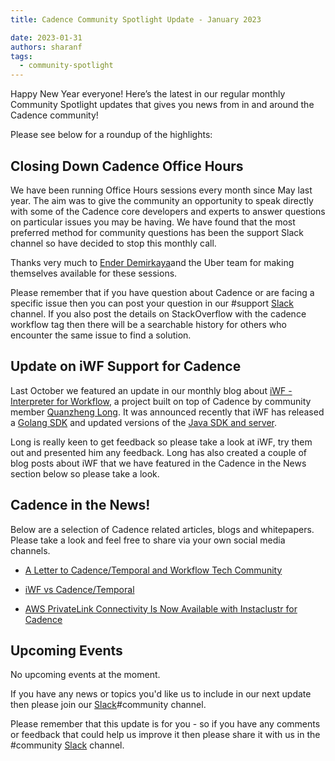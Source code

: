 ```yaml
---
title: Cadence Community Spotlight Update - January 2023

date: 2023-01-31
authors: sharanf
tags:
  - community-spotlight
---
```

Happy New Year everyone! Here’s the latest in our regular monthly Community Spotlight updates that gives you news from in and around the Cadence community!

Please see below for a roundup of the highlights:

## Closing Down Cadence Office Hours ##
We have been running Office Hours sessions every month since May last year. The aim was to give the community an opportunity to speak directly with some of the Cadence core developers and experts to answer questions on particular issues you may be having. We have found that the most preferred method for community questions has been the support Slack channel so have decided to stop this monthly call.

Thanks very much to [Ender Demirkaya](https://www.linkedin.com/in/enderdemirkaya/)and the Uber team for making themselves available for these sessions.

Please remember that if you have question about Cadence or are facing a specific issue then  you can post your question in our #support [Slack](http://t.uber.com/cadence-slack) channel. If you also post the details on StackOverflow with the cadence workflow tag then there will be a searchable history for others who encounter the same issue to find a solution.

## Update on iWF Support for Cadence ##
Last October we featured an update in our monthly blog about [iWF - Interpreter for Workflow](https://github.com/indeedeng/iwf), a project built on top of Cadence by community member [Quanzheng Long](https://www.linkedin.com/in/prclqz/). It was announced recently that iWF has released a [Golang SDK](https://github.com/iworkflowio/iwf-golang-sdk) and updated  versions of the [Java SDK and server](https://github.com/indeedeng/iwf).

Long is really keen to get feedback so please take a look at iWF, try them out and presented him any feedback.
Long has also created a couple of blog posts about iWF that we have featured in the Cadence in the News section below so please take a look.

## Cadence in the News!

Below are a selection of Cadence related articles, blogs and whitepapers. Please take a look and feel free to share via your own social media channels.

- [A Letter to Cadence/Temporal and Workflow Tech Community](https://medium.com/@qlong/a-letter-to-cadence-temporal-and-workflow-tech-community-b32e9fa97a0c)

- [iWF vs Cadence/Temporal](https://medium.com/@qlong/iwf-vs-cadence-temporal-1e11b35960fe)

- [AWS PrivateLink Connectivity Is Now Available with Instaclustr for Cadence](https://www.instaclustr.com/blog/aws-privatelink-for-cadence-on-instaclustr-by-netapp/)

## Upcoming Events

No upcoming events at the moment.

If you have any news or topics you'd like us to include in our next update then please join our [Slack](http://t.uber.com/cadence-slack)#community channel.

Please remember that this update is for you - so if you have any comments or feedback that could help us improve it then please share it with us in the #community [Slack](http://t.uber.com/cadence-slack) channel.
